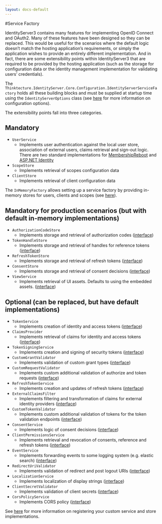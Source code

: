 ```yaml
---
layout: docs-default
---
```


#Service Factory

IdentityServer3 contains many features for implementing OpenID Connect and OAuth2. Many of these features have been designed so they can be replaced. This would be useful for the scenarios where the default logic doesn’t match the hosting application’s requirements, or simply the application wishes to provide an entirely different implementation. And in fact, there are some extensibility points within IdentityServer3 that are required to be provided by the hosting application (such as the storage for configuration data or the identity management implementation for validating users’ credentials).

The `Thinktecture.IdentityServer.Core.Configuration.IdentityServerServiceFactory` holds all these building blocks and must be supplied at startup time using the `IdentityServerOptions` class (see [here](https://github.com/thinktecture/Thinktecture.IdentityServer.v3/wiki/Configuration-Options) for more information on configuration options).

The extensibility points fall into three categories.

## Mandatory

* `UserService`
    * Implements user authentication against the local user store, association of external users, claims retrieval and sign-out logic.
    There are two standard implementations for [MembershipReboot](https://github.com/thinktecture/Thinktecture.IdentityServer.v3.MembershipReboot)
    and [ASP.NET Identity](https://github.com/thinktecture/Thinktecture.IdentityServer.v3.AspNetIdentity)
* `ScopeStore`
    * Implements retrieval of scopes configuration data
* `ClientStore`
    * Implements retrieval of client configuration data

The `InMemoryFactory` allows setting up a service factory by providing in-memory stores for users, clients and scopes (see [here](inMemoryFactory.html)).

## Mandatory for production scenarios (but with default in-memory implementations)

* `AuthorizationCodeStore`
    * Implements storage and retrieval of authorization codes ([interface](https://github.com/thinktecture/Thinktecture.IdentityServer.v3/blob/master/source%2FCore%2FServices%2FITransientDataRepository.cs))
* `TokenHandleStore` 
    * Implements storage and retrieval of handles for reference tokens ([interface](https://github.com/thinktecture/Thinktecture.IdentityServer.v3/blob/master/source%2FCore%2FServices%2FITransientDataRepository.cs))
* `RefreshTokenStore` 
    * Implements storage and retrieval of refresh tokens ([interface](https://github.com/thinktecture/Thinktecture.IdentityServer.v3/blob/master/source%2FCore%2FServices%2FITransientDataRepository.cs))
* `ConsentStore` 
    * Implements storage and retrieval of consent decisions ([interface](https://github.com/thinktecture/Thinktecture.IdentityServer.v3/blob/master/source/Core/Services/IConsentStore.cs))
* `ViewService`
    * Implements retrieval of UI assets. Defaults to using the embedded assets. ([interface](https://github.com/thinktecture/Thinktecture.IdentityServer.v3/blob/master/source%2FCore%2FServices%2FIViewService.cs))

## Optional (can be replaced, but have default implementations)

* `TokenService`
    * Implements creation of identity and access tokens ([interface](https://github.com/thinktecture/Thinktecture.IdentityServer.v3/blob/master/source%2FCore%2FServices%2FITokenService.cs))
* `ClaimsProvider`
    * Implements retrieval of claims for identity and access tokens ([interface](https://github.com/thinktecture/Thinktecture.IdentityServer.v3/blob/master/source%2FCore%2FServices%2FIClaimsProvider.cs))
* `TokenSigningService`
    * Implements creation and signing of security tokens ([interface](https://github.com/thinktecture/Thinktecture.IdentityServer.v3/blob/master/source%2FCore%2FServices%2FITokenSigningService.cs))
* `CustomGrantValidator`
    * Implements validation of custom grant types ([interface](https://github.com/thinktecture/Thinktecture.IdentityServer.v3/blob/master/source%2FCore%2FServices%2FICustomGrantValidator.cs))
* `CustomRequestValidator`
    * Implements custom additional validation of authorize and token requests ([interface](https://github.com/thinktecture/Thinktecture.IdentityServer.v3/blob/master/source%2FCore%2FServices%2FICustomRequestValidator.cs))
* `RefreshTokenService`
    * Implements creation and updates of refresh tokens ([interface](https://github.com/thinktecture/Thinktecture.IdentityServer.v3/blob/master/source%2FCore%2FServices%2FIRefreshTokenService.cs))
* `ExternalClaimsFilter`
    * Implements filtering and transformation of claims for external identity providers ([interface](https://github.com/thinktecture/Thinktecture.IdentityServer.v3/blob/master/source%2FCore%2FServices%2FIExternalClaimsFilter.cs))
* `CustomTokenValidator`
    * Implements custom additional validation of tokens for the token validation endpoints ([interface](https://github.com/thinktecture/Thinktecture.IdentityServer.v3/blob/master/source%2FCore%2FServices%2FICustomTokenValidator.cs))
* `ConsentService` 
    * Implements logic of consent decisions ([interface](https://github.com/thinktecture/Thinktecture.IdentityServer.v3/blob/master/source/Core/Services/IConsentService.cs))
* `ClientPermissionsService`
    * Implements retrieval and revocation of consents, reference and refresh tokens ([interface](https://github.com/thinktecture/Thinktecture.IdentityServer.v3/blob/master/source%2FCore%2FServices%2FIClientPermissionsService.cs))
* `EventService`
    * Implements forwarding events to some logging system (e.g. elastic search) ([interface](https://github.com/thinktecture/Thinktecture.IdentityServer.v3/blob/master/source%2FCore%2FServices%2FIEventService.cs))
* `RedirectUriValidator`
    * Implements validation of redirect and post logout URIs ([interface](https://github.com/thinktecture/Thinktecture.IdentityServer.v3/blob/master/source%2FCore%2FServices%2FIRedirectUriValidator.cs))
* `LocalizationService`
    * Implements localization of display strings ([interface](https://github.com/thinktecture/Thinktecture.IdentityServer.v3/blob/master/source%2FCore%2FServices%2FILocalizationService.cs))
* `ClientSecretValidator`
    * Implements validation of client secrets ([interface](https://github.com/thinktecture/Thinktecture.IdentityServer.v3/blob/master/source%2FCore%2FServices%2FIClientSecretValidator.cs))
* `CorsPolicyService`
    * Implements CORS policy ([interface](https://github.com/thinktecture/Thinktecture.IdentityServer.v3/blob/master/source%2FCore%2FServices%2FICorsPolicyService.cs))


See [here](../advanced/customServices.html) for more information on registering your custom service and store implementations.
